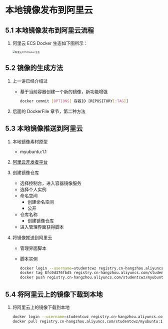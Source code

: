 # 本地镜像发布到阿里云

## 5.1 本地镜像发布到阿里云流程

1. 阿里云 ECS Docker 生态如下图所示：

   <img src="https://studentcwz-pic-bed.oss-cn-guangzhou.aliyuncs.com/img/%E9%98%BF%E9%87%8C%E4%BA%91%20ECS%20Docker%20%E7%94%9F%E6%80%81.png" alt="阿里云 ECS Docker 生态" style="zoom:50%;" />

## 5.2 镜像的生成方法

1. 上一讲已经介绍过

   - 基于当前容器创建一个新的镜像，新功能增强

     ```bash
     docker commit [OPTIONS] 容器ID [REPOSITORY[:TAG]]
     ```

2. 后面的 DockerFile 章节，第二种方法

## 5.3 本地镜像推送到阿里云

1. 本地镜像素材原型

   - myubuntu:1.1

2. [阿里云开发者平台](<https://www.aliyun.com/>)

3. 创建镜像仓库

   - 选择控制台，进入容器镜像服务
   - 选择个人实例
   - 命名空间
     - 创建命名空间
     - 公开
   - 仓库名称
     - 创建镜像仓库
   - 进入管理界面获得脚本

4. 将镜像推送到阿里云

   - 管理界面脚本

   - 脚本实例

     ```bash
     docker login --username=studentcwz registry.cn-hangzhou.aliyuncs.com
     docker tag 8fc0d376fbd5 registry.cn-hangzhou.aliyuncs.com/studentcwz/myubuntu:1.1
     docker push registry.cn-hangzhou.aliyuncs.com/studentcwz/myubuntu:1.1
     ```

## 5.4 将阿里云上的镜像下载到本地

1. 将阿里云上的镜像下载到本地

   ```bash
   docker login --username=studentcwz registry.cn-hangzhou.aliyuncs.com
   docker pull registry.cn-hangzhou.aliyuncs.com/studentcwz/myubuntu:1.1
   ```
